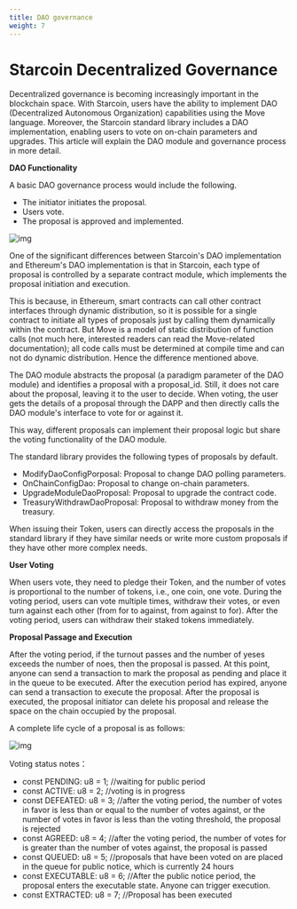 ```yaml
---
title: DAO governance
weight: 7
---
```


<!--more-->

   # Starcoin Decentralized Governance

   Decentralized governance is becoming increasingly important in the blockchain space. With Starcoin, users have the ability to implement DAO (Decentralized Autonomous Organization) capabilities using the Move language. Moreover, the Starcoin standard library includes a DAO implementation, enabling users to vote on on-chain parameters and upgrades. This article will explain the DAO module and governance process in more detail.

   **DAO Functionality**

   A basic DAO governance process would include the following.

   

   * The initiator initiates the proposal.
   * Users vote.
   * The proposal is approved and implemented.

   


![img](https://starcoin.org/img/starcoin_dao_functionality.png)


   One of the significant differences between Starcoin's DAO implementation and Ethereum's DAO implementation is that in Starcoin, each type of proposal is controlled by a separate contract module, which implements the proposal initiation and execution.

   This is because, in Ethereum, smart contracts can call other contract interfaces through dynamic distribution, so it is possible for a single contract to initiate all types of proposals just by calling them dynamically within the contract. But Move is a model of static distribution of function calls (not much here, interested readers can read the Move-related documentation); all code calls must be determined at compile time and can not do dynamic distribution. Hence the difference mentioned above.

   The DAO module abstracts the proposal (a paradigm parameter of the DAO module) and identifies a proposal with a proposal_id. Still, it does not care about the proposal, leaving it to the user to decide. When voting, the user gets the details of a proposal through the DAPP and then directly calls the DAO module's interface to vote for or against it.

   This way, different proposals can implement their proposal logic but share the voting functionality of the DAO module.

   The standard library provides the following types of proposals by default.

   

   * ModifyDaoConfigPorposal: Proposal to change DAO polling parameters.
   * OnChainConfigDao: Proposal to change on-chain parameters.
   * UpgradeModuleDaoProposal: Proposal to upgrade the contract code.
   * TreasuryWithdrawDaoProposal: Proposal to withdraw money from the treasury.

   When issuing their Token, users can directly access the proposals in the standard library if they have similar needs or write more custom proposals if they have other more complex needs.

   **User Voting**

   When users vote, they need to pledge their Token, and the number of votes is proportional to the number of tokens, i.e., one coin, one vote. During the voting period, users can vote multiple times, withdraw their votes, or even turn against each other (from for to against, from against to for). After the voting period, users can withdraw their staked tokens immediately.

   **Proposal Passage and Execution**

   After the voting period, if the turnout passes and the number of yeses exceeds the number of noes, then the proposal is passed. At this point, anyone can send a transaction to mark the proposal as pending and place it in the queue to be executed. After the execution period has expired, anyone can send a transaction to execute the proposal. After the proposal is executed, the proposal initiator can delete his proposal and release the space on the chain occupied by the proposal.

   A complete life cycle of a proposal is as follows:

   


![img](https://starcoin.org/img/starcoin_dao_seq.png)


   Voting status notes：

   

   *  const PENDING: u8 = 1; //waiting for public period
   *  const ACTIVE: u8 = 2; //voting is in progress
   *  const DEFEATED: u8 = 3; //after the voting period, the number of votes in favor is   less than or equal to the number of votes against, or the number of votes in favor is less than the voting threshold, the proposal is rejected 
   *  const AGREED: u8 = 4; //after the voting period, the number of votes for is greater than the number of votes against, the proposal is passed
   *  const QUEUED: u8 = 5; //proposals that have been voted on are placed in the queue for public notice, which is currently 24 hours
   *  const EXECUTABLE: u8 = 6; //After the public notice period, the proposal enters the executable state. Anyone can trigger execution.
   *  const EXTRACTED: u8 = 7; //Proposal has been executed
